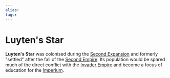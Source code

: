 ```yaml
---
alias:
tags:
---
```


# Luyten's Star

**Luyten's Star** was colonised during the [Second Expansion](../Empire%20in%20Snapshots/The%20Expansions/second-expansion.md) and formerly "settled" after the fall of the [Second Empire](../Organisation/second-empire.md). Its population would be spared much of the direct conflict with the [Invader Empire](../Species/rampant.md) and become a focus of education for the [Imperium](../Organisation/third-empire.md).